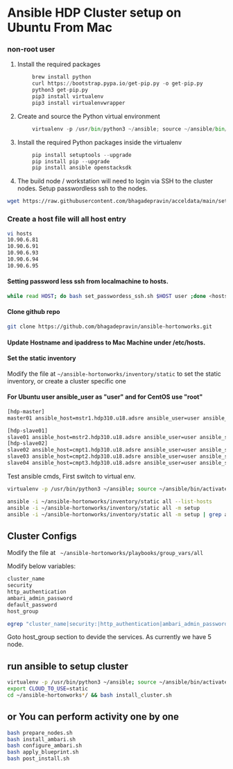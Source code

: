 # Ansible HDP Cluster setup on Ubuntu From Mac

### non-root user
1. Install the required packages
```python
		brew install python
		curl https://bootstrap.pypa.io/get-pip.py -o get-pip.py
		python3 get-pip.py
		pip3 install virtualenv
		pip3 install virtualenvwrapper
```

2. Create and source the Python virtual environment
```python
		virtualenv -p /usr/bin/python3 ~/ansible; source ~/ansible/bin/activate
```	
3. Install the required Python packages inside the virtualenv
```python
		pip install setuptools --upgrade
		pip install pip --upgrade
		pip install ansible openstacksdk
```
4. The build node / workstation will need to login via SSH to the cluster nodes.
   Setup passwordless ssh to the nodes.
```bash   
wget https://raw.githubusercontent.com/bhagadepravin/acceldata/main/set_passwordless_ssh.sh  && chmod +x set_passwordless_ssh.sh
```
### Create a host file will all host entry
```bash
vi hosts
10.90.6.81
10.90.6.91
10.90.6.93
10.90.6.94
10.90.6.95
```

#### Setting password less ssh from localmachine to hosts.
```bash
while read HOST; do bash set_passwordess_ssh.sh $HOST user ;done <hosts
```
#### Clone github repo
```bash
git clone https://github.com/bhagadepravin/ansible-hortonworks.git
```
#### Update Hostname and ipaddress to Mac Machine under /etc/hosts.

#### Set the static inventory
Modify the file at `~/ansible-hortonworks/inventory/static` to set the static inventory, or create a cluster specific one

#### For Ubuntu user ansible_user as "user" and for CentOS use "root"
```bash
[hdp-master]
master01 ansible_host=mstr1.hdp310.u18.adsre ansible_user=user ansible_ssh_private_key_file="~/.ssh/id_rsa" rack=/default-rack

[hdp-slave01]
slave01 ansible_host=mstr2.hdp310.u18.adsre ansible_user=user ansible_ssh_private_key_file="~/.ssh/id_rsa" rack=/default-rack
[hdp-slave02]
slave02 ansible_host=cmpt1.hdp310.u18.adsre ansible_user=user ansible_ssh_private_key_file="~/.ssh/id_rsa" rack=/default-rack
slave03 ansible_host=cmpt2.hdp310.u18.adsre ansible_user=user ansible_ssh_private_key_file="~/.ssh/id_rsa" rack=/default-rack
slave04 ansible_host=cmpt3.hdp310.u18.adsre ansible_user=user ansible_ssh_private_key_file="~/.ssh/id_rsa" rack=/default-rack
```


Test ansible cmds, First switch to virtual env.

```bash
virtualenv -p /usr/bin/python3 ~/ansible; source ~/ansible/bin/activate

ansible -i ~/ansible-hortonworks/inventory/static all --list-hosts
ansible -i ~/ansible-hortonworks/inventory/static all -m setup
ansible -i ~/ansible-hortonworks/inventory/static all -m setup | grep ansible_fqdn
```

## Cluster Configs


Modify the file at ` ~/ansible-hortonworks/playbooks/group_vars/all`

Modify below variables:

```bash
cluster_name
security
http_authentication
ambari_admin_password
default_password
host_group
```

```bash
egrep "cluster_name|security:|http_authentication|ambari_admin_password|host_group"  ~/ansible-hortonworks/playbooks/group_vars/all
```
Goto host_group section to devide the services.
As currently we have 5 node.


## run ansible to setup cluster
```bash
virtualenv -p /usr/bin/python3 ~/ansible; source ~/ansible/bin/activate
export CLOUD_TO_USE=static
cd ~/ansible-hortonworks*/ && bash install_cluster.sh
```

## or You can perform activity one by one

```bash
bash prepare_nodes.sh
bash install_ambari.sh
bash configure_ambari.sh
bash apply_blueprint.sh
bash post_install.sh
```
